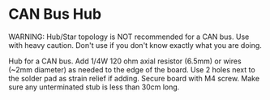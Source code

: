 # CAN Bus Hub

WARNING: Hub/Star topology is NOT recommended for a CAN bus. Use with heavy caution. Don't use if you don't know exactly what you are doing. 


Hub for a CAN bus. Add 1/4W 120 ohm axial resistor (6.5mm) or wires (~2mm diameter) as needed to the edge of the board. Use 2 holes next to the solder pad as strain relief if adding. Secure board with M4 screw. Make sure any unterminated stub is less than 30cm long.